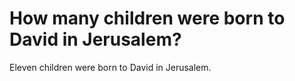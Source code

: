 # How many children were born to David in Jerusalem?

Eleven children were born to David in Jerusalem.
